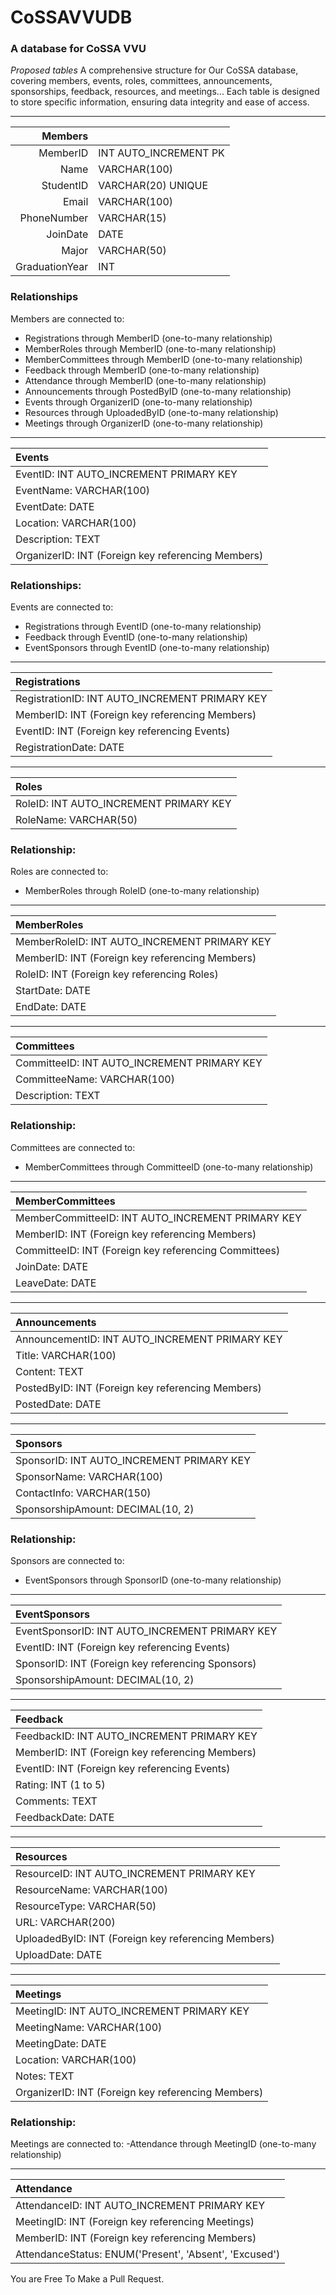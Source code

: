 # CoSSAVVUDB
### A database for CoSSA VVU

_Proposed tables_
A comprehensive structure for Our CoSSA database, covering members, events, roles, committees, announcements, sponsorships, feedback, resources, and meetings... 
Each table is designed to store specific information, ensuring data integrity and ease of access.

---
|Members|  | 
|--:|:--|
|MemberID | INT AUTO_INCREMENT PK|
|Name| VARCHAR(100)|
|StudentID| VARCHAR(20) UNIQUE|
|Email|VARCHAR(100)|
|PhoneNumber|VARCHAR(15)|
|JoinDate|DATE|
|Major|VARCHAR(50)|
|GraduationYear|INT|

### Relationships
Members are connected to:
- Registrations through MemberID (one-to-many relationship)
- MemberRoles through MemberID (one-to-many relationship)
- MemberCommittees through MemberID (one-to-many relationship)
- Feedback through MemberID (one-to-many relationship)
- Attendance through MemberID (one-to-many relationship)
- Announcements through PostedByID (one-to-many relationship)
- Events through OrganizerID (one-to-many relationship)
- Resources through UploadedByID (one-to-many relationship)
- Meetings through OrganizerID (one-to-many relationship)

---
|Events|
|:--|
|EventID: INT AUTO_INCREMENT PRIMARY KEY|
|EventName: VARCHAR(100)|
|EventDate: DATE|
|Location: VARCHAR(100)|
|Description: TEXT|
|OrganizerID: INT (Foreign key referencing Members)|

### Relationships:
Events are connected to:
- Registrations through EventID (one-to-many relationship)
- Feedback through EventID (one-to-many relationship)
- EventSponsors through EventID (one-to-many relationship)

---
|Registrations|
|:--|
|RegistrationID: INT AUTO_INCREMENT PRIMARY KEY|
|MemberID: INT (Foreign key referencing Members)|
|EventID: INT (Foreign key referencing Events)|
|RegistrationDate: DATE|


---
|Roles|
|:--|
|RoleID: INT AUTO_INCREMENT PRIMARY KEY|
|RoleName: VARCHAR(50)|

### Relationship:
Roles are connected to:
- MemberRoles through RoleID (one-to-many relationship)

---
|MemberRoles|
|:--|
|MemberRoleID: INT AUTO_INCREMENT PRIMARY KEY|
|MemberID: INT (Foreign key referencing Members)|
|RoleID: INT (Foreign key referencing Roles)|
|StartDate: DATE|
|EndDate: DATE|

---
|Committees|
|:--|
|CommitteeID: INT AUTO_INCREMENT PRIMARY KEY|
|CommitteeName: VARCHAR(100)|
|Description: TEXT|

### Relationship:
Committees are connected to:
- MemberCommittees through CommitteeID (one-to-many relationship)

---
|MemberCommittees|
|:--|
|MemberCommitteeID: INT AUTO_INCREMENT PRIMARY KEY|
|MemberID: INT (Foreign key referencing Members)|
|CommitteeID: INT (Foreign key referencing Committees)|
|JoinDate: DATE|
|LeaveDate: DATE|

---
|Announcements|
|:--|
|AnnouncementID: INT AUTO_INCREMENT PRIMARY KEY|
|Title: VARCHAR(100)|
|Content: TEXT|
|PostedByID: INT (Foreign key referencing Members)|
|PostedDate: DATE|

---
|Sponsors|
|:--|
|SponsorID: INT AUTO_INCREMENT PRIMARY KEY|
|SponsorName: VARCHAR(100)|
|ContactInfo: VARCHAR(150)|
|SponsorshipAmount: DECIMAL(10, 2)|

### Relationship:
Sponsors are connected to:
- EventSponsors through SponsorID (one-to-many relationship)

---
|EventSponsors|
|:--|
|EventSponsorID: INT AUTO_INCREMENT PRIMARY KEY|
|EventID: INT (Foreign key referencing Events)|
|SponsorID: INT (Foreign key referencing Sponsors)|
|SponsorshipAmount: DECIMAL(10, 2)|

---
|Feedback|
|:--|
|FeedbackID: INT AUTO_INCREMENT PRIMARY KEY|
|MemberID: INT (Foreign key referencing Members)|
|EventID: INT (Foreign key referencing Events)|
|Rating: INT (1 to 5)|
|Comments: TEXT|
|FeedbackDate: DATE|

---
|Resources|
|:--|
|ResourceID: INT AUTO_INCREMENT PRIMARY KEY|
|ResourceName: VARCHAR(100)|
|ResourceType: VARCHAR(50)|
|URL: VARCHAR(200)|
|UploadedByID: INT (Foreign key referencing Members)|
|UploadDate: DATE|

---
|Meetings|
|:--|
|MeetingID: INT AUTO_INCREMENT PRIMARY KEY|
|MeetingName: VARCHAR(100)|
|MeetingDate: DATE|
|Location: VARCHAR(100)|
|Notes: TEXT|
|OrganizerID: INT (Foreign key referencing Members)|

### Relationship:
Meetings are connected to:
-Attendance through MeetingID (one-to-many relationship)

---
|Attendance|
|:--|
|AttendanceID: INT AUTO_INCREMENT PRIMARY KEY|
|MeetingID: INT (Foreign key referencing Meetings)|
|MemberID: INT (Foreign key referencing Members)|
|AttendanceStatus: ENUM('Present', 'Absent', 'Excused')|

You are Free To Make a Pull Request.

